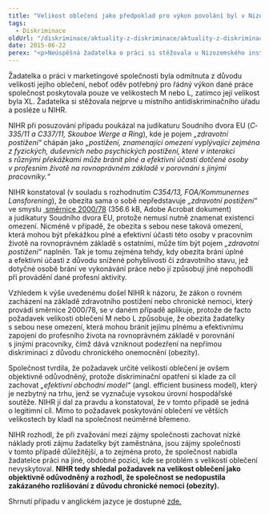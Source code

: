 ```yaml
---
title: "Velikost oblečení jako předpoklad pro výkon povolání byl v Nizozemsku shledán jako objektivně odůvodněný požadavek"
tags:
  - Diskriminace
oldUrl: "/diskriminace/aktuality-z-diskriminace/aktuality-z-diskriminace-2015/velikost-obleceni-jako-predpoklad-pro-vykon-povolani-byl-v-nizozemsku-shledan-jako-objektivn/"
date: 2015-06-22
perex: "<p>Neúspěšná žadatelka o práci si stěžovala u Nizozemského institutu pro lidská práva (NIHR) na rozhodnutí marketingové společnosti o nepřijetí do pracovního poměru z důvodu její velikosti oblečení. NIHR shledal požadavek určité velikosti oblečení (předpokladu pro výkon povolání) jako objektivně odůvodněný požadavek. </p>"
---
```


<!-- imported from the old website -->

<p class="align-blok">Žadatelka o práci v marketingové společnosti byla odmítnuta z důvodu velikosti jejího oblečení, neboť oděv potřebný pro řádný výkon dané práce společnost poskytovala pouze ve velikostech M nebo L, zatímco její velikost byla XL. Žadatelka si stěžovala nejprve u místního antidiskriminačního úřadu a posléze u NIHR.</p><p class="align-blok">NIHR při posuzování případu poukázal na judikaturu Soudního dvora EU (<em>C­335/11 a C­337/11, Skouboe Werge a Ring</em>), kde je pojem <em>„zdravotní postižení“</em> chápán jako<em> „postižení, znamenající omezení vyplývající zejména z fyzických, duševních nebo psychických postižení, které v interakci s různými překážkami může bránit plné a efektivní účasti dotčené osoby v profesním životě na rovnoprávném základě v porovnání s jinými pracovníky.“</em></p><p class="align-blok">NIHR konstatoval (v souladu s rozhodnutím <em>C354/13, FOA/Kommunernes Lansforening</em>), že obezita sama o sobě nepředstavuje <em>„zdravotní postižení“</em> ve smyslu <a title="Otevření do nového okna" href="https://www.ochrance.cz/fileadmin/user_upload/DISKRIMINACE/pravni_predpisy/SMERNICE_RADY_obecny_ramec_pro_rovne_zachazeni_v_zamestnani.pdf" target="_blank"><img alt="" src="https://www.ochrance.cz/typo3/ext/od_linkdesc/icons/pdf.gif" class="od_linkdesc_icon" /> směrnice 2000/78</a> (356.6 kB, Adobe Acrobat dokument) a judikatury Soudního dvora EU, protože nemusí nutně znamenat existenci omezení. Nicméně v případě, že obezita s sebou nese taková omezení, která mohou být překážkou plné a efektivní účasti této osoby v pracovním životě na rovnoprávném základě s ostatními, může tím být pojem <em>„zdravotní postižení“</em> naplněn. Tak je tomu zejména tehdy, kdy obezita brání úplné a efektivní účasti z důvodu snížené pohyblivosti či zdravotního stavu, jež dotyčné osobě brání ve vykonávání práce nebo jí způsobují jiné nepohodlí při provádění dané profesní aktivity.</p><p class="align-blok">Vzhledem k výše uvedenému došel NIHR k názoru, že zákon o rovném zacházení na základě zdravotního postižení nebo chronické nemoci, který provádí směrnice 2000/78, se v daném případě aplikuje, protože de facto požadavek velikosti oblečení M nebo L způsobuje, že obezita žadatelky s sebou nese omezení, která mohou bránit jejímu plnému a efektivnímu zapojení do profesního života na rovnoprávném základě v porovnání s jinými pracovníky, čímž dává vzniknout podezření na nepřímou diskriminaci z důvodu chronického onemocnění (obezity).</p><p class="align-blok">Společnost tvrdila, že požadavek určité velikosti oblečení je ovšem objektivně odůvodněný, protože diskriminační opatření si klade za cíl zachovat<em> „efektivní obchodní model“</em> (angl. efficient business model), který je nezbytný na trhu, jenž se vyznačuje vysokou úrovní hospodářské soutěže. NIHR jí dal za pravdu a konstatoval, že v tomto případě se jedná o legitimní cíl. Mimo to požadavek poskytování oblečení ve větších velikostech by kladl na společnost neúměrné břemeno.</p><p class="align-blok">NIHR rozhodl, že při zvažování mezi zájmy společnosti zachovat nízké náklady proti zájmu žadatelky být zaměstnána, jsou zájmy společnosti v tomto případě důležitější, a to zejména proto, že společnost nabídla žadatelce práci na jiné, obdobné pozici, kde se problém s velikostí oblečení nevyskytoval. <strong>NIHR tedy shledal požadavek na velikost oblečení jako objektivně odůvodněný a rozhodl, že společnost se nedopustila zakázaného rozlišování z důvodu chronické nemoci (obezity).</strong></p><p>Shrnutí případu v anglickém jazyce je dostupné <a title="Otevření do nového okna" href="http://www.non-discrimination.net/content/media/59-NL-ND-Clothing%20size%20requirement%20found%20indirectly%20discriminatory%20on%20grounds%20of%20chronic%20disease%2C%20but%20objectively%20justified.pdf" target="_blank">zde.</a> <img alt="" src="https://www.ochrance.cz/typo3/ext/od_linkdesc/icons/external.gif" class="od_linkdesc_icon_external" /></p>
